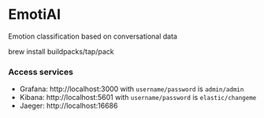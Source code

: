 # EmotiAI
Emotion classification based on conversational data

brew install buildpacks/tap/pack

### Access services
- Grafana: http://localhost:3000 with `username/password` is `admin/admin`
- Kibana: http://localhost:5601 with `username/password` is `elastic/changeme`
- Jaeger: http://localhost:16686